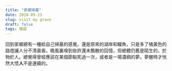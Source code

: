 ```yaml
---
title: "家鄉掃墓"
date: 2020-09-23
slug: visit my grave
draft: false
tags: 囈語
---
```


回到家鄉總有一種給自己掃墓的感覺。還是原來的湖岸和鱷魚，只是多了橘黃色的路燈讓人分不清晨昏。晚風裏嗅到些許還未飄散的回憶，但總體仍舊是陌生的，於物於人。總覺得曾經應該在某個節點死過一次，或者是一場濃稠的夢。夢醒時才恍然大悟**人**不是連續的。

